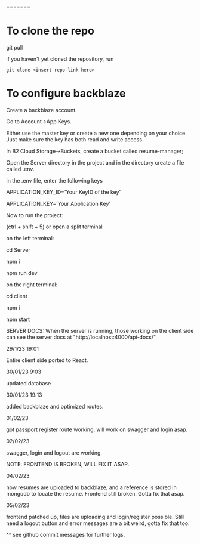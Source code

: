 =======

# To clone the repo

git pull

if you haven't yet cloned the repository, run

`git clone <insert-repo-link-here>`

 # To configure backblaze

Create a backblaze account.

Go to Account->App Keys.

Either use the master key or create a new one depending on your choice. Just make sure the key has both read and write access.

In B2 Cloud Storage->Buckets, create a bucket called resume-manager;

Open the Server directory in the project and in the directory create a file called .env.

in the .env file, enter the following keys

APPLICATION_KEY_ID='Your KeyID of the key'

APPLICATION_KEY='Your Application Key'

Now to run the project:

(ctrl + shift + 5) or open a split terminal

on the left terminal:

 cd Server

 npm i

 npm run dev

on the right terminal:

 cd client

 npm i

 npm start

SERVER DOCS: When the server is running, those working on the client side can see the server docs at "http://localhost:4000/api-docs/"

29/1/23 19:01

Entire client side ported to React.

30/01/23 9:03

updated database

30/01/23 19:13

added backblaze and optimized routes.

01/02/23

got passport register route working, will work on swagger and login asap.

02/02/23

swagger, login and logout are working.

NOTE: FRONTEND IS BROKEN, WILL FIX IT ASAP.

04/02/23

now resumes are uploaded to backblaze, and a reference is stored in mongodb to locate the resume. Frontend still broken. Gotta fix that asap.

05/02/23

frontend patched up, files are uploading and login/register possible. Still need a logout button and error messages are a bit weird, gotta fix that too.
  
^^ see github commit messages for further logs.
